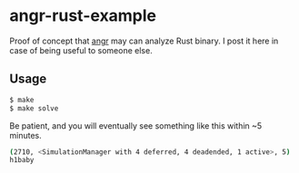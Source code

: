 # angr-rust-example

Proof of concept that [angr](angr.io) may can analyze Rust binary. I post it
here in case of being useful to someone else.

## Usage

```bash
$ make
$ make solve
```

Be patient, and you will eventually see something like this within ~5 minutes.

```bash
(2710, <SimulationManager with 4 deferred, 4 deadended, 1 active>, 5)
h1baby
```
